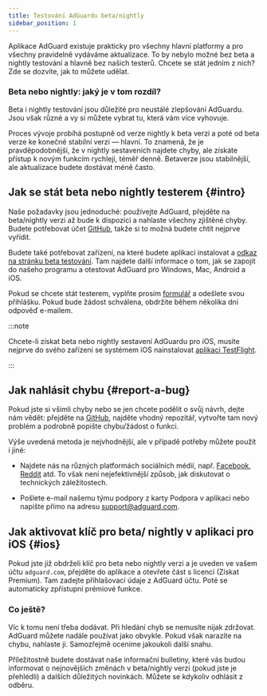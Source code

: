 ```yaml
---
title: Testování AdGuardu beta/nightly
sidebar_position: 1
---
```


Aplikace AdGuard existuje prakticky pro všechny hlavní platformy a pro všechny pravidelně vydáváme aktualizace. To by nebylo možné bez beta a nightly testování a hlavně bez našich testerů. Chcete se stát jedním z nich? Zde se dozvíte, jak to můžete udělat.

### Beta nebo nightly: jaký je v tom rozdíl?

Beta i nightly testování jsou důležité pro neustálé zlepšování AdGuardu. Jsou však různé a vy si můžete vybrat tu, která vám více vyhovuje.

Proces vývoje probíhá postupně od verze nightly k beta verzi a poté od beta verze ke konečné stabilní verzi — hlavní. To znamená, že je pravděpodobnější, že v nightly sestaveních najdete chyby, ale získáte přístup k novým funkcím rychleji, téměř denně. Betaverze jsou stabilnější, ale aktualizace budete dostávat méně často.

## Jak se stát beta nebo nightly testerem {#intro}

Naše požadavky jsou jednoduché: používejte AdGuard, přejděte na beta/nightly verzi až bude k dispozici a nahlaste všechny zjištěné chyby. Budete potřebovat účet [GitHub](https://github.com/), takže si to možná budete chtít nejprve vyřídit.

Budete také potřebovat zařízení, na které budete aplikaci instalovat a [odkaz na stránku beta testování](https://adguard.com/beta.html). Tam najdete další informace o tom, jak se zapojit do našeho programu a otestovat AdGuard pro Windows, Mac, Android a iOS.

Pokud se chcete stát testerem, vyplňte prosím [formulář](https://surveys.adguard.com/beta_testing_program/form.html) a odešlete svou přihlášku. Pokud bude žádost schválena, obdržíte během několika dní odpověď e-mailem.

:::note

Chcete-li získat beta nebo nightly sestavení AdGuardu pro iOS, musíte nejprve do svého zařízení se systémem iOS nainstalovat [aplikaci TestFlight](https://apps.apple.com/app/testflight/id899247664).

:::

## Jak nahlásit chybu {#report-a-bug}

Pokud jste si všimli chyby nebo se jen chcete podělit o svůj návrh, dejte nám vědět: přejděte na [GitHub](https://github.com/AdguardTeam/), najděte vhodný repozitář, vytvořte tam nový problém a podrobně popište chybu/žádost o funkci.

Výše uvedená metoda je nejvhodnější, ale v případě potřeby můžete použít i jiné:

- Najdete nás na různých platformách sociálních médií, např. [Facebook](https://www.facebook.com/AdguardEn/), [Reddit](https://www.reddit.com/r/Adguard/) atd. To však není nejefektivnější způsob, jak diskutovat o technických záležitostech.

- Pošlete e-mail našemu týmu podpory z karty Podpora v aplikaci nebo napište přímo na adresu [support@adguard.com](mailto:support@adguard.com).

## Jak aktivovat klíč pro beta/ nightly v aplikaci pro iOS {#ios}

Pokud jste již obdrželi klíč pro beta nebo nightly verzi a je uveden ve vašem účtu `adguard.com`, přejděte do aplikace a otevřete část s licencí (Získat Premium). Tam zadejte přihlašovací údaje z AdGuard účtu. Poté se automaticky zpřístupní prémiové funkce.

### Co ještě?

Víc k tomu není třeba dodávat. Při hledání chyb se nemusíte nijak zdržovat. AdGuard můžete nadále používat jako obvykle. Pokud však narazíte na chybu, nahlaste ji. Samozřejmě oceníme jakoukoli další snahu.

Příležitostně budete dostávat naše informační bulletiny, které vás budou informovat o nejnovějších změnách v beta/nightly verzi (pokud jste je přehlédli) a dalších důležitých novinkách. Můžete se kdykoliv odhlásit z odběru.
